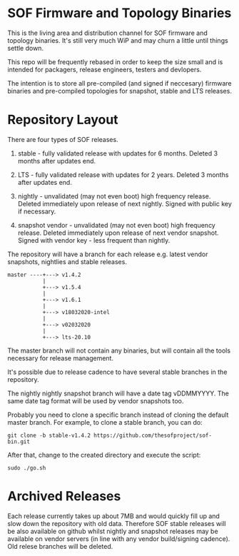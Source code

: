 # SOF Firmware and Topology Binaries

This is the living area and distribution channel for SOF firmware and topology
binaries. It's still very much WiP and may churn a little until things
settle down.

This repo will be frequently rebased in order to keep the size small and is
intended for packagers, release engineers, testers and devlopers.

The intention is to store all pre-compiled (and signed if neccesary) firmware
binaries and pre-compiled topologies for snapshot, stable and LTS releases.

# Repository Layout

There are four types of SOF releases.

1) stable - fully validated release with updates for 6 months. Deleted 3 months
            after updates end.

2) LTS -    fully validated release with updates for 2 years. Deleted 3 months
            after updates end.

3) nightly - unvalidated (may not even boot) high frequency release. Deleted
             immediately upon release of next nightly. Signed with public key
             if necessary.

4) snapshot vendor - unvalidated (may not even boot) high frequency release.
            Deleted immediately upon release of next vendor snapshot. Signed
            with vendor key - less frequent than nightly.

The repository will have a branch for each release e.g. latest vendor snapshots,
nightlies and stable releases.

```
master ----+---> v1.4.2
           |
           +---> v1.5.4
           |
           +---> v1.6.1
           |
           +---> v18032020-intel
           |
           +---> v02032020
           |
           +---> lts-20.10
```

The master branch will not contain any binaries, but will contain all the tools
necessary for release management.

It's possible due to release cadence to have several stable branches in the
repository.

The nightly nightly snapshot branch will have a date tag vDDMMYYYY. The same
date tag format will be used by vendor snapshots too.

Probably you need to clone a specific branch instead of cloning the default master branch.
For example, to clone a stable branch, you can do:
```
git clone -b stable-v1.4.2 https://github.com/thesofproject/sof-bin.git
```
After that, change to the created directory and execute the script:
```
sudo ./go.sh
```
# Archived Releases

Each release currently takes up about 7MB and would quickly fill up and slow
down the repository with old data. Therefore SOF stable releases will be also
available on github whilst nightly and snapshot releases may be available on
vendor servers (in line with any vendor build/signing cadence). Old relese
branches will be deleted.

